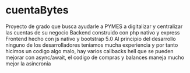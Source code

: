 # cuentaBytes
Proyecto de grado que busca ayudarle a PYMES a digitalizar y centralizar las cuentas de su negocio
Backend construido con php nativo y express
Frontend hecho con js nativo y bootstrap 5.0
Al principio del desarrollo ninguno de los desarrolladores teniamos mucha experiencia y por tanto
hicimos un codigo algo malo, hay varios callbacks hell que se pueden mejorar con async/await, el
codigo de compras y balances maneja mucho mejor la asincronia